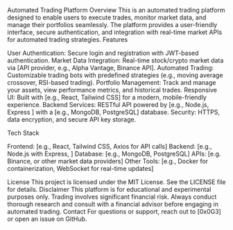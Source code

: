 Automated Trading Platform
Overview
This is an automated trading platform designed to enable users to execute trades, monitor market data, and manage their portfolios seamlessly. The platform provides a user-friendly interface, secure authentication, and integration with real-time market APIs for automated trading strategies.
Features

User Authentication: Secure login and registration with JWT-based authentication.
Market Data Integration: Real-time stock/crypto market data via [API provider, e.g., Alpha Vantage, Binance API].
Automated Trading: Customizable trading bots with predefined strategies (e.g., moving average crossover, RSI-based trading).
Portfolio Management: Track and manage your assets, view performance metrics, and historical trades.
Responsive UI: Built with [e.g., React, Tailwind CSS] for a modern, mobile-friendly experience.
Backend Services: RESTful API powered by [e.g., Node.js, Express ] with a [e.g., MongoDB, PostgreSQL] database.
Security: HTTPS, data encryption, and secure API key storage.

Tech Stack

Frontend: [e.g., React, Tailwind CSS, Axios for API calls]
Backend: [e.g., Node.js with Express, ]
Database: [e.g., MongoDB, PostgreSQL]
APIs: [e.g. Binance, or other market data providers]
Other Tools: [e.g., Docker for containerization, WebSocket for real-time updates]

License
This project is licensed under the MIT License. See the LICENSE file for details.
Disclaimer
This platform is for educational and experimental purposes only. Trading involves significant financial risk. Always conduct thorough research and consult with a financial advisor before engaging in automated trading.
Contact
For questions or support, reach out to [0x0G3] or open an issue on GitHub.
